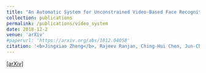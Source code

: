 ```yaml
---
title: "An Automatic System for Unconstrained Video-Based Face Recognition"
collection: publications
permalink: /publications/video_system
date: 2018-12-2
venue: 'arXiv'
#paperurl: 'https://arxiv.org/abs/1812.04058'
citation: '<b>Jingxiao Zheng</b>, Rajeev Ranjan, Ching-Hui Chen, Jun-Cheng Chen, Carlos D. Castillo and Rama Chellappa. <i>arXiv preprint arXiv:1812.04058.</i> <b>Submitted to IEEE Transactions on Image Processing.</b>'
---
```

[[arXiv]](https://arxiv.org/abs/1812.04058)

